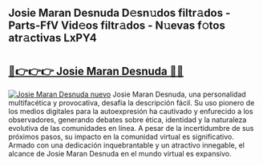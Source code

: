 ## Josie Maran Desnuda D𝚎sn𝚞dos filtr𝚊dos - Parts-FfV Vid𝚎os filtr𝚊dos - N𝚞evas f𝚘tos atr𝚊ctivas LxPY4

# <h2><a href="http://mb5k5y4.tromn.icu/?c=Josie+Maran+Desnuda">🔗👉👉👉 Josie Maran Desnuda 🔗🔗</a></h2>

[![Josie Maran Desnuda nuevo](https://i.imgur.com/pEAQMta.gif)](http://mb5k5y4.tromn.icu/?c=Josie+Maran+Desnuda)
Josie Maran Desnuda, una personalidad multifacética y provocativa, desafía la descripción fácil. Su uso pionero de los medios digitales para la autoexpresión ha cautivado y enfurecido a los observadores, generando debates sobre ética, identidad y la naturaleza evolutiva de las comunidades en línea. A pesar de la incertidumbre de sus próximos pasos, su impacto en la comunidad virtual es significativo. Armado con una dedicación inquebrantable y un atractivo innegable, el alcance de Josie Maran Desnuda en el mundo virtual es expansivo.
